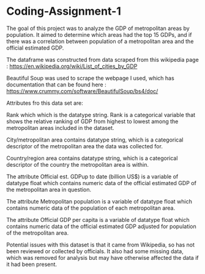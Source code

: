 # Coding-Assignment-1

The goal of this project was to analyze the GDP of metropolitan areas by population. It aimed to determine which areas had the top 15 GDPs, and if there was a correlation between population of a metropolitan area and the official estimated GDP.

The dataframe was constructed from data scraped from this wikipedia page :  https://en.wikipedia.org/wiki/List_of_cities_by_GDP 

Beautiful Soup was used to scrape the webpage I used, which has documentation that can be found here : https://www.crummy.com/software/BeautifulSoup/bs4/doc/

Attributes fro this data set are:

Rank which which is the datatype string. Rank is a categorical variable that shows the relative ranking of GDP from highest to lowest among the metropolitan areas included in the dataset.

City/metropolitan area contains datatype string, which is a categorical descriptor of the metropolitan area the data was collected for.

Country/region area contains datatype string, which is a categorical descriptor of the country the metropolitan area is within.

The attribute Official est. GDPup to date (billion US$) is a variable of datatype float which contains numeric data of the official estimated GDP of the metropolitan area in question.

The attribute Metropolitan population is a variable of datatype float which contains numeric data of the population of each metropolitan area. 

The attribute Official GDP per capita is a variable of datatype float which contains numeric data of the official estimated GDP adjusted for population of the metropolitan area.

Potential issues with this dataset is that it came from Wikipedia, so has not been reviewed or collected by officials. It also had some missing data, which was removed for analysis but may have otherwise affected the data if it had been present. 
